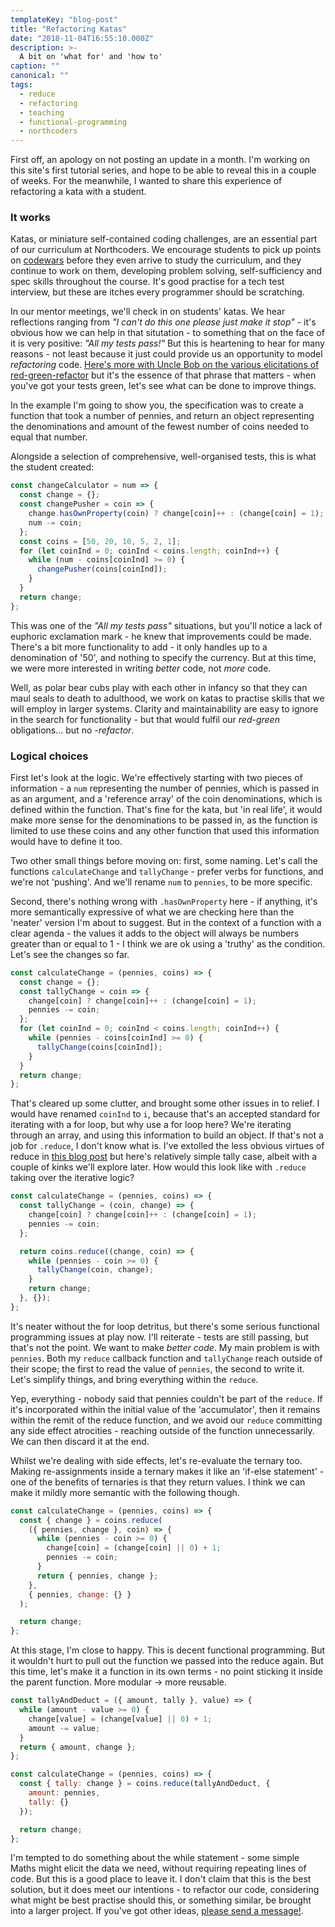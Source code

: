 ```yaml
---
templateKey: "blog-post"
title: "Refactoring Katas"
date: "2018-11-04T16:55:10.000Z"
description: >-
  A bit on 'what for' and 'how to'
caption: ""
canonical: ""
tags:
  - reduce
  - refactoring
  - teaching
  - functional-programming
  - northcoders
---
```


First off, an apology on not posting an update in a month. I'm working on this site's first tutorial series, and hope to be able to reveal this in a couple of weeks. For the meanwhile, I wanted to share this experience of refactoring a kata with a student.

### It works

Katas, or miniature self-contained coding challenges, are an essential part of our curriculum at Northcoders. We encourage students to pick up points on [codewars](https://www.codewars.com/dashboard) before they even arrive to study the curriculum, and they continue to work on them, developing problem solving, self-sufficiency and spec skills throughout the course. It's good practise for a tech test interview, but these are itches every programmer should be scratching.

In our mentor meetings, we'll check in on students' katas. We hear reflections ranging from _"I can't do this one please just make it stop"_ - it's obvious how we can help in that situtation - to something that on the face of it is very positive: _"All my tests pass!"_ But this is heartening to hear for many reasons - not least because it just could provide us an opportunity to model _refactoring_ code. [Here's more with Uncle Bob on the various elicitations of red-green-refactor](https://blog.cleancoder.com/uncle-bob/2014/12/17/TheCyclesOfTDD.html) but it's the essence of that phrase that matters - when you've got your tests green, let's see what can be done to improve things.

In the example I'm going to show you, the specification was to create a function that took a number of pennies, and return an object representing the denominations and amount of the fewest number of coins needed to equal that number.

Alongside a selection of comprehensive, well-organised tests, this is what the student created:

```js
const changeCalculator = num => {
  const change = {};
  const changePusher = coin => {
    change.hasOwnProperty(coin) ? change[coin]++ : (change[coin] = 1);
    num -= coin;
  };
  const coins = [50, 20, 10, 5, 2, 1];
  for (let coinInd = 0; coinInd < coins.length; coinInd++) {
    while (num - coins[coinInd] >= 0) {
      changePusher(coins[coinInd]);
    }
  }
  return change;
};
```

This was one of the _"All my tests pass"_ situations, but you'll notice a lack of euphoric exclamation mark - he knew that improvements could be made. There's a bit more functionality to add - it only handles up to a denomination of '50', and nothing to specify the currency. But at this time, we were more interested in writing _better_ code, not _more_ code.

Well, as polar bear cubs play with each other in infancy so that they can maul seals to death to adulthood, we work on katas to practise skills that we will employ in larger systems. Clarity and maintainability are easy to ignore in the search for functionality - but that would fulfil our _red-green_ obligations... but no _-refactor_.

### Logical choices

First let's look at the logic. We're effectively starting with two pieces of information - a `num` representing the number of pennies, which is passed in as an argument, and a 'reference array' of the coin denominations, which is defined within the function. That's fine for the kata, but 'in real life', it would make more sense for the denominations to be passed in, as the function is limited to use these coins and any other function that used this information would have to define it too.

Two other small things before moving on: first, some naming. Let's call the functions `calculateChange` and `tallyChange` - prefer verbs for functions, and we're not 'pushing'. And we'll rename `num` to `pennies`, to be more specific.

Second, there's nothing wrong with `.hasOwnProperty` here - if anything, it's more semantically expressive of what we are checking here than the 'neater' version I'm about to suggest. But in the context of a function with a clear agenda - the values it adds to the object will always be numbers greater than or equal to 1 - I think we are ok using a 'truthy' as the condition. Let's see the changes so far.

```js
const calculateChange = (pennies, coins) => {
  const change = {};
  const tallyChange = coin => {
    change[coin] ? change[coin]++ : (change[coin] = 1);
    pennies -= coin;
  };
  for (let coinInd = 0; coinInd < coins.length; coinInd++) {
    while (pennies - coins[coinInd] >= 0) {
      tallyChange(coins[coinInd]);
    }
  }
  return change;
};
```

That's cleared up some clutter, and brought some other issues in to relief. I would have renamed `coinInd` to `i`, because that's an accepted standard for iterating with a for loop, but why use a for loop here? We're iterating through an array, and using this information to build an object. If that's not a job for `.reduce`, I don't know what is. I've extolled the less obvious virtues of reduce in [this blog post](https://www.jrcode.co.uk/blog/2018-09-09-reduce-five-unusual-uses/) but here's relatively simple tally case, albeit with a couple of kinks we'll explore later. How would this look like with `.reduce` taking over the iterative logic?

```js
const calculateChange = (pennies, coins) => {
  const tallyChange = (coin, change) => {
    change[coin] ? change[coin]++ : (change[coin] = 1);
    pennies -= coin;
  };

  return coins.reduce((change, coin) => {
    while (pennies - coin >= 0) {
      tallyChange(coin, change);
    }
    return change;
  }, {});
};
```

It's neater without the for loop detritus, but there's some serious functional programming issues at play now. I'll reiterate - tests are still passing, but that's not the point. We want to make _better code_. My main problem is with `pennies`. Both my `reduce` callback function and `tallyChange` reach outside of their scope; the first to read the value of `pennies`, the second to write it. Let's simplify things, and bring everything within the `reduce`.

Yep, everything - nobody said that pennies couldn't be part of the `reduce`. If it's incorporated within the initial value of the 'accumulator', then it remains within the remit of the reduce function, and we avoid our `reduce` committing any side effect atrocities - reaching outside of the function unnecessarily. We can then discard it at the end.

Whilst we're dealing with side effects, let's re-evaluate the ternary too. Making re-assignments inside a ternary makes it like an 'if-else statement' - one of the benefits of ternaries is that they return values. I think we can make it mildly more semantic with the following though.

```js
const calculateChange = (pennies, coins) => {
  const { change } = coins.reduce(
    ({ pennies, change }, coin) => {
      while (pennies - coin >= 0) {
        change[coin] = (change[coin] || 0) + 1;
        pennies -= coin;
      }
      return { pennies, change };
    },
    { pennies, change: {} }
  );

  return change;
};
```

At this stage, I'm close to happy. This is decent functional programming. But it wouldn't hurt to pull out the function we passed into the reduce again. But this time, let's make it a function in its own terms - no point sticking it inside the parent function. More modular -> more reusable.

```js
const tallyAndDeduct = ({ amount, tally }, value) => {
  while (amount - value >= 0) {
    change[value] = (change[value] || 0) + 1;
    amount -= value;
  }
  return { amount, change };
};

const calculateChange = (pennies, coins) => {
  const { tally: change } = coins.reduce(tallyAndDeduct, {
    amount: pennies,
    tally: {}
  });

  return change;
};
```

I'm tempted to do something about the while statement - some simple Maths might elicit the data we need, without requiring repeating lines of code. But this is a good place to leave it. I don't claim that this is the best solution, but it does meet our intentions - to refactor our code, considering what might be best practise should this, or something similar, be brought into a larger project. If you've got other ideas, [please send a message!](https://www.jrcode.co.uk/contact).
